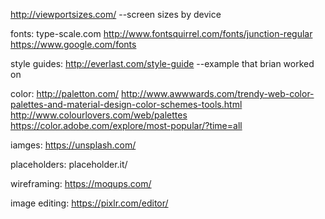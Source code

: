 http://viewportsizes.com/           --screen sizes by device

fonts:
type-scale.com 
http://www.fontsquirrel.com/fonts/junction-regular
https://www.google.com/fonts


style guides:
http://everlast.com/style-guide   --example that brian worked on


color:
http://paletton.com/
http://www.awwwards.com/trendy-web-color-palettes-and-material-design-color-schemes-tools.html
http://www.colourlovers.com/web/palettes
https://color.adobe.com/explore/most-popular/?time=all

iamges:
https://unsplash.com/


placeholders:
placeholder.it/<imagesize>


wireframing:
https://moqups.com/


image editing:
https://pixlr.com/editor/
